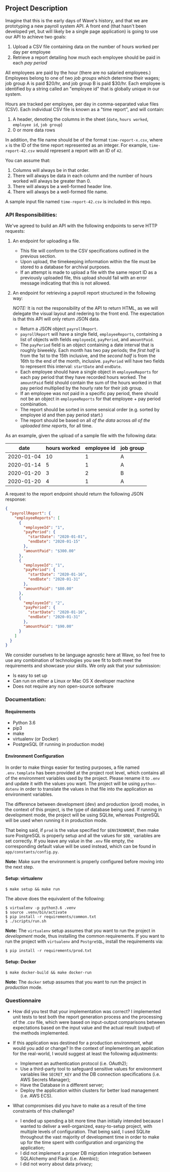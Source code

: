 ## Project Description

Imagine that this is the early days of Wave's history, and that we are prototyping a new payroll system API. A front end (that hasn't been developed yet, but will likely be a single page application) is going to use our API to achieve two goals:

1. Upload a CSV file containing data on the number of hours worked per day per employee
1. Retrieve a report detailing how much each employee should be paid in each _pay period_

All employees are paid by the hour (there are no salaried employees.) Employees belong to one of two _job groups_ which determine their wages; job group A is paid $20/hr, and job group B is paid $30/hr. Each employee is identified by a string called an "employee id" that is globally unique in our system.

Hours are tracked per employee, per day in comma-separated value files (CSV).
Each individual CSV file is known as a "time report", and will contain:

1. A header, denoting the columns in the sheet (`date`, `hours worked`,
   `employee id`, `job group`)
1. 0 or more data rows

In addition, the file name should be of the format `time-report-x.csv`,
where `x` is the ID of the time report represented as an integer. For example, `time-report-42.csv` would represent a report with an ID of `42`.

You can assume that:

1. Columns will always be in that order.
1. There will always be data in each column and the number of hours worked will always be greater than 0.
1. There will always be a well-formed header line.
1. There will always be a well-formed file name.

A sample input file named `time-report-42.csv` is included in this repo.

### API Responsibilities:

We've agreed to build an API with the following endpoints to serve HTTP requests:

1. An endpoint for uploading a file.

   - This file will conform to the CSV specifications outlined in the previous section.
   - Upon upload, the timekeeping information within the file must be stored to a database for archival purposes.
   - If an attempt is made to upload a file with the same report ID as a previously uploaded file, this upload should fail with an error message indicating that this is not allowed.

2. An endpoint for retrieving a payroll report structured in the following way:

   _NOTE:_ It is not the responsibility of the API to return HTML, as we will delegate the visual layout and redering to the front end. The expectation is that this API will only return JSON data.

   - Return a JSON object `payrollReport`.
   - `payrollReport` will have a single field, `employeeReports`, containing a list of objects with fields `employeeId`, `payPeriod`, and `amountPaid`.
   - The `payPeriod` field is an object containing a date interval that is roughly biweekly. Each month has two pay periods; the _first half_ is from the 1st to the 15th inclusive, and the _second half_ is from the 16th to the end of the month, inclusive. `payPeriod` will have two fields to represent this interval: `startDate` and `endDate`.
   - Each employee should have a single object in `employeeReports` for each pay period that they have recorded hours worked. The `amountPaid` field should contain the sum of the hours worked in that pay period multiplied by the hourly rate for their job group.
   - If an employee was not paid in a specific pay period, there should not be an object in `employeeReports` for that employee + pay period combination.
   - The report should be sorted in some sensical order (e.g. sorted by employee id and then pay period start.)
   - The report should be based on all _of the data_ across _all of the uploaded time reports_, for all time.

As an example, given the upload of a sample file with the following data:

   | date       | hours worked | employee id | job group |
   | ---------- | ------------ | ----------- | --------- |
   | 2020-01-04 | 10           | 1           | A         |
   | 2020-01-14 | 5            | 1           | A         |
   | 2020-01-20 | 3            | 2           | B         |
   | 2020-01-20 | 4            | 1           | A         |

A request to the report endpoint should return the following JSON response:

   ```json
   {
     "payrollReport": {
       "employeeReports": [
         {
           "employeeId": "1",
           "payPeriod": {
             "startDate": "2020-01-01",
             "endDate": "2020-01-15"
           },
           "amountPaid": "$300.00"
         },
         {
           "employeeId": "1",
           "payPeriod": {
             "startDate": "2020-01-16",
             "endDate": "2020-01-31"
           },
           "amountPaid": "$80.00"
         },
         {
           "employeeId": "2",
           "payPeriod": {
             "startDate": "2020-01-16",
             "endDate": "2020-01-31"
           },
           "amountPaid": "$90.00"
         }
       ]
     }
   }
   ```

We consider ourselves to be language agnostic here at Wave, so feel free to use any combination of technologies you see fit to both meet the requirements and showcase your skills. We only ask that your submission:

- Is easy to set up
- Can run on either a Linux or Mac OS X developer machine
- Does not require any non open-source software

### Documentation:

#### Requirements

- Python 3.6
- pip3
- make
- virtualenv (or Docker)
- PostgreSQL (If running in production mode)


#### Environment Configuration

In order to make things easier for testing purposes, a file named `.env.template` has been provided at
the project root level, which contains all of the environment variables used by the project. Please
rename it to `.env` and update it with the values you want. The project will be using `python-dotenv` in order to translate the values in that file into the application as environment variables.

The difference between development (dev) and production (prod) modes, in the context of this project, is the type of database being used. If running in development mode, the project will be using SQLite, whereas
PostgreSQL will be used when running it in production mode.

That being said, if `prod` is the value specified for `$ENVIRONMENT`, then make sure PostgreSQL is properly setup and all the values for `$DB_` variables are set correctly. If you leave any value in the `.env` file empty, the corresponding default value will be used instead, which can be found in `app/constants/config.py`.

**Note:** Make sure the environment is properly configured before moving into the next step.

#### Setup: virtualenv

```shell
$ make setup && make run
```

The above does the equivalent of the following:
```shell
$ virtualenv -p python3.6 .venv
$ source .venv/bin/activate
$ pip install -r requirements/common.txt
$ ./scripts/run.sh
```

**Note:** The `virtualenv` setup assumes that you want to run the project in _development_ mode, thus installing the common requirements. If you want to run the project with `virtualenv` and `PostgreSQL`, install the requirements via:

```shell
$ pip install -r requirements/prod.txt
```
#### Setup: Docker
```shell
$ make docker-build && make docker-run
```

**Note:** The `docker` setup assumes that you want to run the project in _production_ mode.

### Questionnaire
* How did you test that your implementation was correct?
   I implemented unit tests to test both the report generation process and the processing of the .csv file, which were based on input-output comparisons between expectations based on the input value and the actual result (output) of the methods implemented.

* If this application was destined for a production environment, what would you add or change?
   In the context of implementing an application for the real-world, I would suggest at least the following adjustments:
  * Implement an authentication protocol (i.e. OAuth2);
  * Use a third-party tool to safeguard sensitive values for environment variables like `SECRET_KEY` and the DB connection specifications (i.e. AWS Secrets Manager);
  * Have the Database in a different server;
  * Deploy the application within clusters for better load management (i.e. AWS ECS).

* What compromises did you have to make as a result of the time constraints of this challenge?
  * I ended up spending a bit more time than initially intended because I wanted to deliver a well-organized, easy-to-setup project, with multiple levels of configuration. That being said, I used SQLite throughout the vast majority of development time in order to make up for the time spent with configuration and organizing the application;
  * I did not implement a proper DB migration integration between SQLAlchemy and Flask (i.e. Alembic);
  * I did not worry about data privacy;
